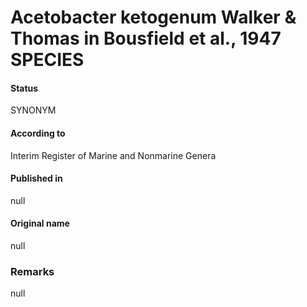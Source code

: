 # Acetobacter ketogenum Walker & Thomas in Bousfield et al., 1947 SPECIES

#### Status
SYNONYM

#### According to
Interim Register of Marine and Nonmarine Genera

#### Published in
null

#### Original name
null

### Remarks
null